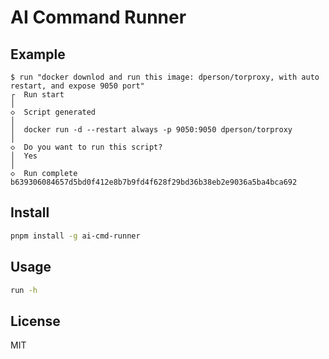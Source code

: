 # AI Command Runner

## Example

```log
$ run "docker downlod and run this image: dperson/torproxy, with auto restart, and expose 9050 port"
┌  Run start
│
◇  Script generated
│
│  docker run -d --restart always -p 9050:9050 dperson/torproxy
│
◇  Do you want to run this script?
│  Yes
│
◇  Run complete
b639306084657d5bd0f412e8b7b9fd4f628f29bd36b38eb2e9036a5ba4bca692
```

## Install

```bash
pnpm install -g ai-cmd-runner
```

## Usage

```bash
run -h
```

## License

MIT
